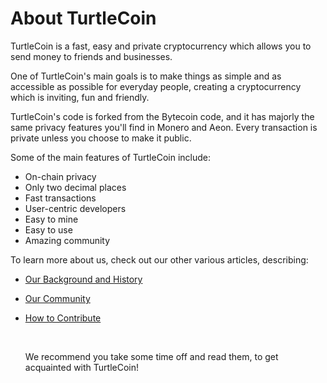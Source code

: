 # About TurtleCoin

TurtleCoin is a fast, easy and private cryptocurrency which allows you to send money to friends and businesses.

One of TurtleCoin's main goals is to make things as simple and as accessible as possible for everyday people, creating a cryptocurrency which is inviting, fun and friendly.

TurtleCoin's code is forked from the Bytecoin code, and it has majorly the same privacy features you'll find in Monero and Aeon. Every transaction is private unless you choose to make it public.

Some of the main features of TurtleCoin include:

- On-chain privacy
- Only two decimal places
- Fast transactions
- User-centric developers
- Easy to mine 
- Easy to use
- Amazing community



To learn more about us, check out our other various articles, describing:

- [Our Background and History](Background-and-History.md)

- [Our Community](Community.md)

- [How to Contribute](Contributing.md)

  ​

  We recommend you take some time off and read them, to get acquainted with TurtleCoin!
